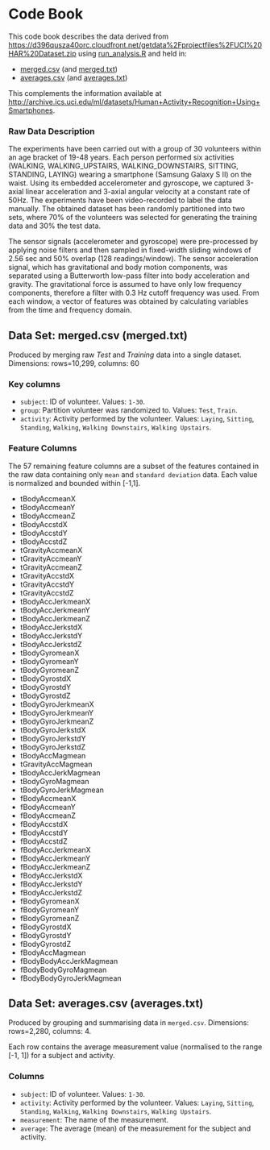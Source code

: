 # Code Book

This code book describes the data derived from https://d396qusza40orc.cloudfront.net/getdata%2Fprojectfiles%2FUCI%20HAR%20Dataset.zip using [run_analysis.R](./run_analysis.R) and held in:

 * [merged.csv](./merged.csv) (and [merged.txt](./merged.txt))
 * [averages.csv](./averages.csv) (and [averages.txt](./averages.txt))

This complements the information available at http://archive.ics.uci.edu/ml/datasets/Human+Activity+Recognition+Using+Smartphones.

### Raw Data Description

The experiments have been carried out with a group of 30 volunteers within an age bracket of 19-48 years. Each person performed six activities (WALKING, WALKING_UPSTAIRS, WALKING_DOWNSTAIRS, SITTING, STANDING, LAYING) wearing a smartphone (Samsung Galaxy S II) on the waist. Using its embedded accelerometer and gyroscope, we captured 3-axial linear acceleration and 3-axial angular velocity at a constant rate of 50Hz. The experiments have been video-recorded to label the data manually. The obtained dataset has been randomly partitioned into two sets, where 70% of the volunteers was selected for generating the training data and 30% the test data. 

The sensor signals (accelerometer and gyroscope) were pre-processed by applying noise filters and then sampled in fixed-width sliding windows of 2.56 sec and 50% overlap (128 readings/window). The sensor acceleration signal, which has gravitational and body motion components, was separated using a Butterworth low-pass filter into body acceleration and gravity. The gravitational force is assumed to have only low frequency components, therefore a filter with 0.3 Hz cutoff frequency was used. From each window, a vector of features was obtained by calculating variables from the time and frequency domain.

## Data Set: merged.csv (merged.txt)

Produced by merging raw *Test* and *Training* data into a single dataset. Dimensions: rows=10,299, columns: 60

### Key columns 

 - `subject`: ID of volunteer. Values: `1-30`.
 - `group`: Partition volunteer was randomized to.  Values: `Test`, `Train`.
 - `activity`: Activity performed by the volunteer. Values: `Laying`, `Sitting`, `Standing`, `Walking`, `Walking Downstairs`, `Walking Upstairs`.

### Feature Columns	
The 57 remaining feature columns are a subset of the features contained in the raw data containing only `mean` and `standard deviation` data. Each value is normalized and bounded within [-1,1].

 - tBodyAccmeanX
 - tBodyAccmeanY
 - tBodyAccmeanZ
 - tBodyAccstdX
 - tBodyAccstdY
 - tBodyAccstdZ
 - tGravityAccmeanX
 - tGravityAccmeanY
 - tGravityAccmeanZ
 - tGravityAccstdX
 - tGravityAccstdY
 - tGravityAccstdZ
 - tBodyAccJerkmeanX
 - tBodyAccJerkmeanY
 - tBodyAccJerkmeanZ
 - tBodyAccJerkstdX
 - tBodyAccJerkstdY
 - tBodyAccJerkstdZ
 - tBodyGyromeanX
 - tBodyGyromeanY
 - tBodyGyromeanZ
 - tBodyGyrostdX
 - tBodyGyrostdY
 - tBodyGyrostdZ
 - tBodyGyroJerkmeanX
 - tBodyGyroJerkmeanY
 - tBodyGyroJerkmeanZ
 - tBodyGyroJerkstdX
 - tBodyGyroJerkstdY
 - tBodyGyroJerkstdZ
 - tBodyAccMagmean
 - tGravityAccMagmean
 - tBodyAccJerkMagmean
 - tBodyGyroMagmean
 - tBodyGyroJerkMagmean
 - fBodyAccmeanX
 - fBodyAccmeanY
 - fBodyAccmeanZ
 - fBodyAccstdX
 - fBodyAccstdY
 - fBodyAccstdZ
 - fBodyAccJerkmeanX
 - fBodyAccJerkmeanY
 - fBodyAccJerkmeanZ
 - fBodyAccJerkstdX
 - fBodyAccJerkstdY
 - fBodyAccJerkstdZ
 - fBodyGyromeanX
 - fBodyGyromeanY
 - fBodyGyromeanZ
 - fBodyGyrostdX
 - fBodyGyrostdY
 - fBodyGyrostdZ
 - fBodyAccMagmean
 - fBodyBodyAccJerkMagmean
 - fBodyBodyGyroMagmean
 - fBodyBodyGyroJerkMagmean

## Data Set: averages.csv (averages.txt)

Produced by grouping and summarising data in `merged.csv`. Dimensions: rows=2,280, columns: 4.

Each row contains the average measurement value (normalised to the range [-1, 1]) for a subject and activity.

### Columns

 - `subject`: ID of volunteer. Values: `1-30`.
 - `activity`: Activity performed by the volunteer. Values: `Laying`, `Sitting`, `Standing`, `Walking`, `Walking Downstairs`, `Walking Upstairs`.
 - `measurement`: The name of the measurement.
 - `average`: The average (mean) of the measurement for the subject and activity.
